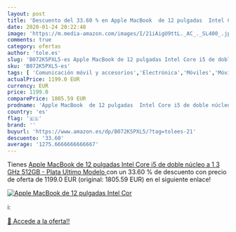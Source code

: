 ```yaml
---
layout: post
title: 'Descuento del 33.60 % en Apple MacBook  de 12 pulgadas  Intel Cor'
date: 2020-01-24 20:22:48
image: 'https://m.media-amazon.com/images/I/21iAigU9ttL._AC_._SL400_.jpg'
comments: true
category: ofertas
author: 'tole.es'
slug: 'B072K5PXL5-es Apple MacBook de 12 pulgadas Intel Core i5 de doble núcleo...'
sku: 'B072K5PXL5-es'
tags: [ 'Comunicación móvil y accesorios','Electrónica','Móviles','Móviles y smartphones libres','apple', ]
actualPrice: 1199.0 EUR
currency: EUR
price: 1199.0
comparePrice: 1805.59 EUR
prodname: 'Apple MacBook  de 12 pulgadas  Intel Core i5 de doble núcleo a 1 3 GHz  512GB  - Plata  Ultimo Modelo '
country: 'es'
flag: '🇪🇸'
brand: ''
buyurl: 'https://www.amazon.es/dp/B072K5PXL5/?tag=tolees-21'
descuento: '33.60'
average: '1275.6666666666667'
---
```


Tienes [Apple MacBook  de 12 pulgadas  Intel Core i5 de doble núcleo a 1 3 GHz  512GB  - Plata  Ultimo Modelo ](https://www.amazon.es/dp/B072K5PXL5/?tag=tolees-21) con un 33.60 % de descuento con precio de oferta de 1199.0 EUR (original: 1805.59 EUR) en el siguiente enlace!

[![Apple MacBook  de 12 pulgadas  Intel Cor](https://m.media-amazon.com/images/I/21iAigU9ttL._AC_._SL400_.jpg)](https://www.amazon.es/dp/B072K5PXL5/?tag=tolees-21)

ℹ️:


[🛒 Accede a la oferta!!](https://www.amazon.es/dp/B072K5PXL5/?tag=tolees-21)
